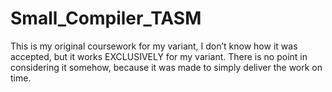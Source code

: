 # Small_Compiler_TASM

This is my original coursework for my variant, 
I don’t know how it was accepted, but it works EXCLUSIVELY for my variant. 
There is no point in considering it somehow, because it was made to simply deliver the work on time.
